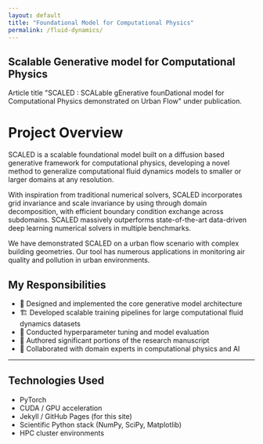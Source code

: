 ```yaml
---
layout: default
title: "Foundational Model for Computational Physics"
permalink: /fluid-dynamics/
---
```




## Scalable Generative model for Computational Physics
Article title "SCALED : SCALable gEnerative founDational model for Computational Physics demonstrated on Urban Flow" under publication.

# Project Overview
SCALED is a scalable foundational model built on a diffusion based generative framework for computational physics, developing a novel method to generalize computational fluid dynamics models to smaller or larger domains at any resolution. 

With inspiration from traditional numerical solvers, SCALED incorporates grid invariance and scale invariance by using through domain decomposition, with efficient boundary condition exchange across subdomains. SCALED massively outperforms state-of-the-art data-driven deep learning numerical solvers in multiple benchmarks.

We have demonstrated SCALED on a urban flow scenario with complex building geometries. Our tool has numerous applications in monitoring air quality and pollution in urban environments.

## My Responsibilities

- 🧠 Designed and implemented the core generative model architecture
- 🏗️ Developed scalable training pipelines for large computational fluid dynamics datasets
- 🔬 Conducted hyperparameter tuning and model evaluation
- 📝 Authored significant portions of the research manuscript
- 🤝 Collaborated with domain experts in computational physics and AI

---

## Technologies Used

- PyTorch
- CUDA / GPU acceleration
- Jekyll / GitHub Pages (for this site)
- Scientific Python stack (NumPy, SciPy, Matplotlib)
- HPC cluster environments
